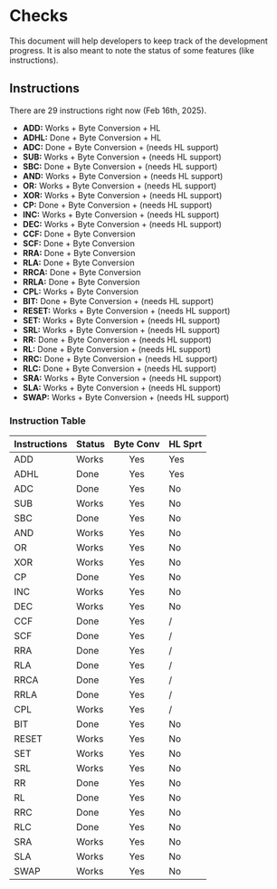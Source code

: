 # Checks

This document will help developers to keep track of the development progress.
It is also meant to note the status of some features (like instructions).

## Instructions

There are 29 instructions right now (Feb 16th, 2025).

-   **ADD:** Works + Byte Conversion + HL
-   **ADHL:** Done + Byte Conversion + HL
-   **ADC:** Done  + Byte Conversion + (needs HL support)
-   **SUB:** Works + Byte Conversion + (needs HL support)
-   **SBC:** Done + Byte Conversion + (needs HL support)
-   **AND:** Works + Byte Conversion + (needs HL support)
-   **OR:** Works + Byte Conversion + (needs HL support)
-   **XOR:** Works + Byte Conversion + (needs HL support)
-   **CP:** Done + Byte Conversion + (needs HL support)
-   **INC:** Works + Byte Conversion + (needs HL support)
-   **DEC:** Works + Byte Conversion + (needs HL support)
-   **CCF:** Done + Byte Conversion
-   **SCF:** Done + Byte Conversion
-   **RRA:** Done + Byte Conversion
-   **RLA:** Done + Byte Conversion
-   **RRCA:** Done + Byte Conversion
-   **RRLA:** Done + Byte Conversion
-   **CPL:** Works + Byte Conversion
-   **BIT:** Done + Byte Conversion + (needs HL support)
-   **RESET:** Works + Byte Conversion + (needs HL support)
-   **SET:** Works + Byte Conversion + (needs HL support)
-   **SRL:** Works + Byte Conversion + (needs HL support)
-   **RR:** Done + Byte Conversion + (needs HL support)
-   **RL:** Done + Byte Conversion + (needs HL support)
-   **RRC:** Done + Byte Conversion + (needs HL support)
-   **RLC:** Done + Byte Conversion + (needs HL support)
-   **SRA:** Works + Byte Conversion + (needs HL support)
-   **SLA:** Works + Byte Conversion + (needs HL support)
-   **SWAP:** Works + Byte Conversion + (needs HL support)

### Instruction Table

| Instructions  | Status    | Byte Conv | HL Sprt   |
| ------------- | --------- | :-------: | --------- |
| ADD           | Works     | Yes       | Yes       |
| ADHL          | Done      | Yes       | Yes       |
| ADC           | Done      | Yes       | No        |
| SUB           | Works     | Yes       | No        |
| SBC           | Done      | Yes       | No        |
| AND           | Works     | Yes       | No        |
| OR            | Works     | Yes       | No        |
| XOR           | Works     | Yes       | No        |
| CP            | Done      | Yes       | No        |
| INC           | Works     | Yes       | No        |
| DEC           | Works     | Yes       | No        |
| CCF           | Done      | Yes       | /         |
| SCF           | Done      | Yes       | /         |
| RRA           | Done      | Yes       | /         |
| RLA           | Done      | Yes       | /         |
| RRCA          | Done      | Yes       | /         |
| RRLA          | Done      | Yes       | /         |
| CPL           | Works     | Yes       | /         |
| BIT           | Done      | Yes       | No        |
| RESET         | Works     | Yes       | No        |
| SET           | Works     | Yes       | No        |
| SRL           | Works     | Yes       | No        |
| RR            | Done      | Yes       | No        |
| RL            | Done      | Yes       | No        |
| RRC           | Done      | Yes       | No        |
| RLC           | Done      | Yes       | No        |
| SRA           | Works     | Yes       | No        |
| SLA           | Works     | Yes       | No        |
| SWAP          | Works     | Yes       | No        |